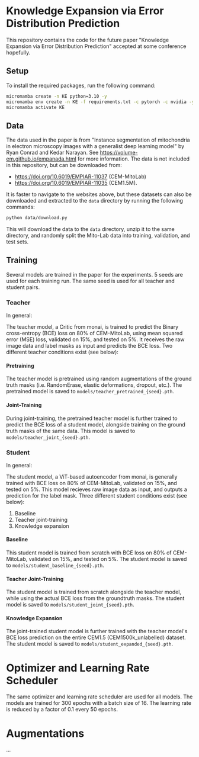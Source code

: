 # Knowledge Expansion via Error Distribution Prediction

This repository contains the code for the future paper "Knowledge Expansion via Error Distribution Prediction" accepted at some conference hopefully.

## Setup

To install the required packages, run the following command:

```bash
micromamba create -n KE python=3.10 -y
micromamba env create -n KE -f requirements.txt -c pytorch -c nvidia -y
micromamba activate KE
```

## Data

The data used in the paper is from "Instance segmentation of mitochondria in electron microscopy images with a generalist deep learning model" by Ryan Conrad and Kedar Narayan. See https://volume-em.github.io/empanada.html for more information. The data is not included in this repository, but can be downloaded from:
- https://doi.org/10.6019/EMPIAR-11037 (CEM-MitoLab)
- https://doi.org/10.6019/EMPIAR-11035 (CEM1.5M).
<!-- - https://doi.org/10.6019/EMPIAR-10982 (Seven benchmark datasets of instance segmentation of mitochondria) -->

It is faster to navigate to the websites above, but these datasets can also be downloaded and extracted to the `data` directory by running the following commands:

```bash
python data/download.py
```

This will download the data to the `data` directory, unzip it to the same directory, and randomly split the Mito-Lab data into training, validation, and test sets.

## Training
Several models are trained in the paper for the experiments. 5 seeds are used for each training run. The same seed is used for all teacher and student pairs.

### Teacher
In general:

The teacher model, a Critic from monai, is trained to predict the Binary cross-entropy (BCE) loss on 80% of CEM-MitoLab, using mean squared error (MSE) loss, validated on 15%, and tested on 5%. It receives the raw image data and label masks as input and predicts the BCE loss. Two different teacher conditions exist (see below):

#### Pretraining
The teacher model is pretrained using random augmentations of the ground truth masks (i.e. RandomErase, elastic deformations, dropout, etc.). The pretrained model is saved to `models/teacher_pretrained_{seed}.pth`.

#### Joint-Training
During joint-training, the pretrained teacher model is further trained to predict the BCE loss of a student model, alongside training on the ground truth masks of the same data. This model is saved to `models/teacher_joint_{seed}.pth`.

### Student
In general:

The student model, a ViT-based autoencoder from monai, is generally trained with BCE loss on 80% of CEM-MitoLab, validated on 15%, and tested on 5%. This model recieves raw image data as input, and outputs a prediction for the label mask. Three different student conditions exist (see below):
1) Baseline
2) Teacher joint-training
3) Knowledge expansion

#### Baseline
This student model is trained from scratch with BCE loss on 80% of CEM-MitoLab, validated on 15%, and tested on 5%. The student model is saved to `models/student_baseline_{seed}.pth`.

#### Teacher Joint-Training
The student model is trained from scratch alongside the teacher model, while using the actual BCE loss from the groundtruth masks. The student model is saved to `models/student_joint_{seed}.pth`.

#### Knowledge Expansion
The joint-trained student model is further trained with the teacher model's BCE loss prediction on the entire CEM1.5 (CEM1500k_unlabelled) dataset. The student model is saved to `models/student_expanded_{seed}.pth`.

# Optimizer and Learning Rate Scheduler
The same optimizer and learning rate scheduler are used for all models. The models are trained for 300 epochs with a batch size of 16. The learning rate is reduced by a factor of 0.1 every 50 epochs.

# Augmentations
...